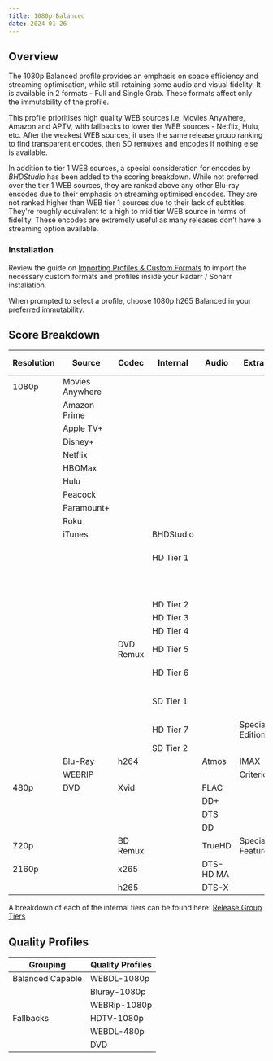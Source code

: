 ```yaml
---
title: 1080p Balanced
date: 2024-01-26
---
```

## Overview

The 1080p Balanced profile provides an emphasis on space efficiency and streaming optimisation, while still retaining some audio and visual fidelity. It is available in 2 formats - Full and Single Grab. These formats affect only the immutability of the profile.

This profile prioritises high quality WEB sources i.e. Movies Anywhere, Amazon and APTV, with fallbacks to lower tier WEB sources - Netflix, Hulu, etc. After the weakest WEB sources, it uses the same release group ranking to find transparent encodes, then SD remuxes and encodes if nothing else is available.

In addition to tier 1 WEB sources, a special consideration for encodes by *BHDStudio* has been added to the scoring breakdown. While not preferred over the tier 1 WEB sources, they are ranked above any other Blu-ray encodes due to their emphasis on streaming optimised encodes. They are not ranked higher than WEB tier 1 sources due to their lack of subtitles. They're roughly equivalent to a high to mid tier WEB source in terms of fidelity. These encodes are extremely useful as many releases don't have a streaming option available. 

### Installation

Review the guide on [Importing Profiles & Custom Formats](../Wiki/Importing%20Profiles%20&%20Custom%20Formats.md) to import the necessary custom formats and profiles inside your Radarr / Sonarr installation.

When prompted to select a profile, choose 1080p h265 Balanced in your preferred immutability. 

## Score Breakdown

| Resolution | Source | Codec | Internal | Audio | Extras | Indexer Flags | Score | Upgrade |
| ---- | ---- | ---- | ---- | ---- | ---- | ---- | ---- | ---- |
| 1080p | Movies Anywhere |  |  |  |  |  | 220 | 500 |
|  | Amazon Prime |  |  |  |  |  | 210 |  |
|  | Apple TV+ |  |  |  |  |  |  |  |
|  | Disney+ |  |  |  |  |  | 200 |  |
|  | Netflix |  |  |  |  |  |  |  |
|  | HBOMax |  |  |  |  |  |  |  |
|  | Hulu |  |  |  |  |  | 190 |  |
|  | Peacock |  |  |  |  |  |  |  |
|  | Paramount+ |  |  |  |  |  |  |  |
|  | Roku |  |  |  |  |  |  |  |
|  | iTunes |  | BHDStudio |  |  |  | 90 |  |
|  |  |  | HD Tier 1 |  |  | 1080p Golden Popcorn | 80 |  |
|  |  |  |  |  |  | Stream Optimised |  |  |
|  |  |  | HD Tier 2 |  |  |  | 70 |  |
|  |  |  | HD Tier 3 |  |  |  | 60 |  |
|  |  |  | HD Tier 4 |  |  |  | 50 |  |
|  |  | DVD Remux | HD Tier 5 |  |  |  | 40 |  |
|  |  |  | HD Tier 6 |  |  | HDB Internal | 30 |  |
|  |  |  | SD Tier 1 |  |  | SD Golden Popcorn |  |  |
|  |  |  | HD Tier 7 |  | Special Edition |  | 20 |  |
|  |  |  | SD Tier 2 |  |  |  |  |  |
|  | Blu-Ray | h264 |  | Atmos | IMAX |  | 10 |  |
|  | WEBRIP |  |  |  | Criterion |  |  |  |
| 480p | DVD | Xvid |  | FLAC |  |  | 0 |  |
|  |  |  |  | DD+ |  |  |  |  |
|  |  |  |  | DTS |  |  |  |  |
|  |  |  |  | DD |  |  |  |  |
| 720p |  | BD Remux |  | TrueHD | Special Features |  | -9999 |  |
| 2160p |  | x265 |  | DTS-HD MA |  |  |  |  |
|  |  | h265 |  | DTS-X |  |  |  |  |
A breakdown of each of the internal tiers can be found here: [Release Group Tiers](../Wiki/Release%20Group%20Tiers.md)

## Quality Profiles

| Grouping | Quality Profiles |
| ---- | ---- |
| Balanced Capable | WEBDL-1080p |
|  | Bluray-1080p |
|  | WEBRip-1080p |
| Fallbacks | HDTV-1080p |
|  | WEBDL-480p |
|  | DVD |
